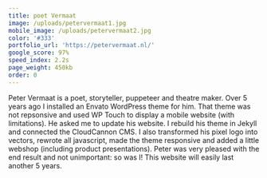 ```yaml
---
title: poet Vermaat
image: /uploads/petervermaat1.jpg
mobile_image: /uploads/petervermaat2.jpg
color: '#333'
portfolio_url: 'https://petervermaat.nl/'
google_score: 97%
speed_index: 2.2s
page_weight: 450kb
order: 0
---
```


Peter Vermaat is a poet, storyteller, puppeteer and theatre maker. Over 5 years ago I installed an Envato WordPress theme for him. That theme was not repsonsive and used WP Touch to display a mobile website (with limitations). He asked me to update his website. I rebuild his theme in Jekyll and connected the CloudCannon CMS. I also transformed his pixel logo into vectors, rewrote all javascript, made the theme responsive and added a little webshop (including product presentations). Peter was very pleased with the end result and not unimportant: so was I! This website will easily last another 5 years.